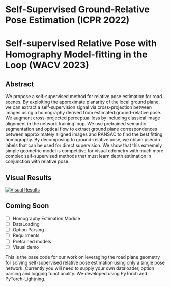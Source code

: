 # Self-Supervised Ground-Relative Pose Estimation (ICPR 2022)
# Self-supervised Relative Pose with Homography Model-fitting in the Loop (WACV 2023)


## Abstract

We propose a self-supervised method for relative pose estimation for road scenes. By exploiting the approximate planarity of the local ground plane, we can extract a self-supervision signal via cross-projection between images using a homography derived from estimated ground-relative pose. We augment cross-projected perceptual loss by including classical image alignment in the network training loop. We use pretrained semantic segmentation and optical flow to extract ground plane correspondences between approximately aligned images and RANSAC to find the best fitting homography. By decomposing to ground-relative pose, we obtain pseudo labels that can be used for direct supervision. We show that this extremely simple geometric model is competitive for visual odometry with much more complex self-supervised methods that must learn depth estimation in conjunction with relative pose.

## Visual Results

[![Visual Results](https://img.youtube.com/vi/VrLbDH8LTFc/0.jpg)](https://www.youtube.com/watch?v=VrLbDH8LTFc)

## Coming Soon

- [ ] Homography Estimation Module
- [ ] DataLoading
- [ ] Option Parsing
- [ ] Requirments
- [ ] Pretrained models
- [ ] Visual demo

This is the base code for our work on leveraging the road plane geometry
for solving self-supervised relative pose estimation using only a single
pose network. Currently you will need to supply your own dataloader, option 
parsing and logging functionality. We developed using PyTorch and PyTorch-Lightning.
